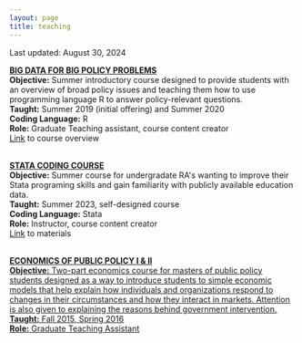 ```yaml
---
layout: page
title: teaching
---
```


Last updated: August 30, 2024

<ins>**BIG DATA FOR BIG POLICY PROBLEMS**</ins> <br>
**Objective:** Summer introductory course designed to provide students with an overview of broad policy issues and teaching them how to use programming language R to answer policy-relevant questions. <br> 
**Taught:** Summer 2019 (initial offering) and Summer 2020 <br>
**Coding Language:** R <br>
**Role:** Graduate Teaching assistant, course content creator <br> 
[Link](https://ecornell.cornell.edu/certificates/data-science-analytics/big-data-for-big-policy-problems/) to course overview <br> <br>

**<u>STATA CODING COURSE</u>** <br>
**Objective:** Summer course for undergradate RA's wanting to improve their Stata programing skills and gain familiarity with publicly available education data.  <br>
**Taught:** Summer 2023, self-designed course <br>
**Coding Language:** Stata <br>
**Role:** Instructor, course content creator <br> 
[Link](https://github.com/kcsadow/Stata-Coding-Class) to materials <br> <br>

**<u>ECONOMICS OF PUBLIC POLICY I & II<u/>** <br>
**Objective:** Two-part economics course for masters of public policy students designed as a way to introduce students to simple economic models that help explain how individuals and organizations respond to changes in their circumstances and how they interact in markets. Attention is also given to explaining the reasons behind government intervention. <br> 
**Taught:** Fall 2015, Spring 2016 <br>
**Role:** Graduate Teaching Assistant <br> <br> 
